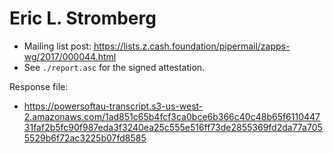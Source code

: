 # Eric L. Stromberg

* Mailing list post: <https://lists.z.cash.foundation/pipermail/zapps-wg/2017/000044.html>
* See `./report.asc` for the signed attestation.

Response file:

* https://powersoftau-transcript.s3-us-west-2.amazonaws.com/1ad851c65b4fcf3ca0bce6b366c40c48b65f611044731faf2b5fc90f987eda3f3240ea25c555e516ff73de2855369fd2da77a7055529b6f72ac3225b07fd8585
